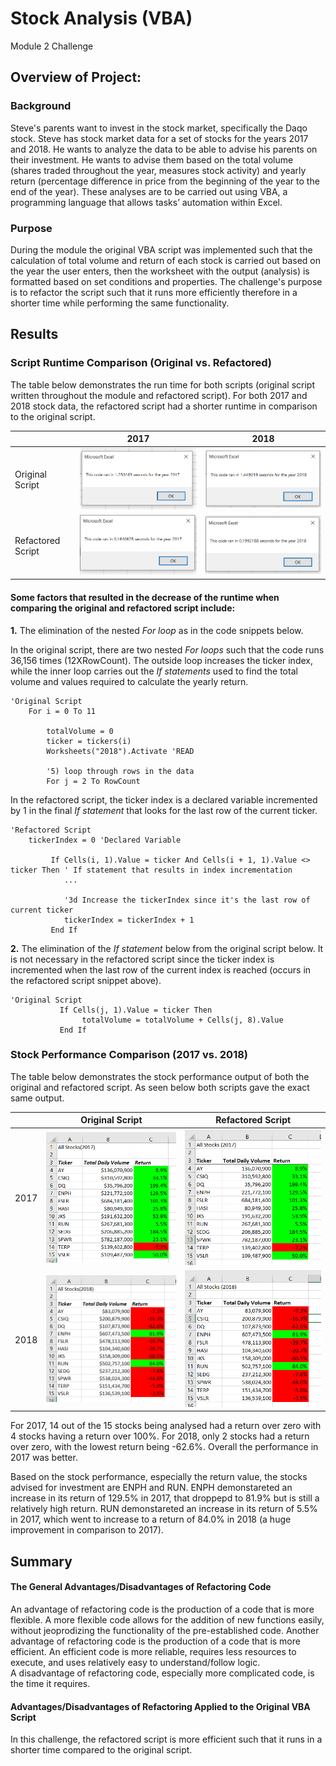 # Stock Analysis (VBA)
Module 2 Challenge


## Overview of Project: 
### Background
Steve's parents want to invest in the stock market, specifically the Daqo stock. Steve has stock market data for a set of stocks for the years 2017 and 2018. He wants to analyze the data to be able to advise his parents on their investment. He wants to advise them based on the total volume (shares traded throughout the year, measures stock activity) and yearly return (percentage difference in price from the beginning of the year to the end of the year). These analyses are to be carried out using VBA, a programming language that allows tasks’ automation within Excel. 

### Purpose
During the module the original VBA script was implemented such that the calculation of total volume and return of each stock is carried out based on the year the user enters, then the worksheet with the output (analysis) is formatted based on set conditions and properties. The challenge's purpose is to refactor the script such that it runs more efficiently therefore in a shorter time while performing the same functionality.

## Results
### Script Runtime Comparison (Original vs. Refactored)
The table below demonstrates the run time for both scripts (original script written throughout the module and refactored script). For both 2017 and 2018 stock data, the refactored script had a shorter runtime in comparison to the original script. 

|      | 2017 | 2018 |
| :--- |:----:| :---:|
| Original Script   | ![image1](/Resources/AllStockAnalysis_2017.png) | ![image3](/Resources/AllStockAnalysis_2018.png) |
| Refactored Script | ![image2](/Resources/VBA_Challenge_2017.PNG)    | ![image4](/Resources/VBA_Challenge_2018.PNG)    |

#### Some factors that resulted in the decrease of the runtime when comparing the original and refactored script include:  
**1.** The elimination of the nested *For loop* as in the code snippets below.

In the original script, there are two nested *For loops* such that the code runs 36,156 times (12XRowCount). The outside loop increases the ticker index, while the inner loop carries out the *If statements* used to find the total volume and values required to calculate the yearly return. 
```
'Original Script
    For i = 0 To 11
        
        totalVolume = 0
        ticker = tickers(i)
        Worksheets("2018").Activate 'READ
        
        '5) loop through rows in the data
        For j = 2 To RowCount
```
In the refactored script, the ticker index is a declared variable incremented by 1 in the final *If statement* that looks for the last row of the current ticker.
```
'Refactored Script
    tickerIndex = 0 'Declared Variable
    
         If Cells(i, 1).Value = ticker And Cells(i + 1, 1).Value <> ticker Then ' If statement that results in index incrementation
            ...
            
            '3d Increase the tickerIndex since it's the last row of current ticker
            tickerIndex = tickerIndex + 1
         End If

```
**2.** The elimination of the *If statement* below from the original script below. It is not necessary in the refactored script since the ticker index is incremented when the last row of the current index is reached (occurs in the refactored script snippet above).
```
'Original Script
           If Cells(j, 1).Value = ticker Then
                totalVolume = totalVolume + Cells(j, 8).Value
           End If
```
### Stock Performance Comparison (2017 vs. 2018)
The table below demonstrates the stock performance output of both the original and refactored script. As seen below both scripts gave the exact same output.

|      | Original Script | Refactored Script |
| :--- |:----:| :---:|
| 2017 | ![image5](/Resources/AllStockAnalysisResults_2017.png) | ![image6](/Resources/VBA_ChallengeResults_2017.PNG) |
| 2018 | ![image7](/Resources/AllStockAnalysisResults_2018.png) | ![image8](/Resources/VBA_ChallengeResults_2018.PNG) |  

For 2017, 14 out of the 15 stocks being analysed had a return over zero with 4 stocks having a return over 100%. For 2018, only 2 stocks had a return over zero, with the lowest return being -62.6%. Overall the performance in 2017 was better.  
  
Based on the stock performance, especially the return value, the stocks advised for investment are ENPH and RUN. ENPH demonstareted an increase in its return of 129.5% in 2017, that droppepd to 81.9% but is still a relatively high return. RUN demonstareted an increase in its return of 5.5% in 2017, which went to increase to a return of 84.0% in 2018 (a huge improvement in comparison to 2017).

## Summary
#### The General Advantages/Disadvantages of Refactoring Code
An advantage of refactoring code is the production of a code that is more flexible. A more flexible code allows for the addition of new functions easily, without jeoprodizing the functionality of the pre-established code. Another advantage of refactoring code is the production of a code that is more efficient. An efficient code is more reliable, requires less resources to execute, and uses relatively easy to understand/follow logic.  
A disadvantage of refactoring code, especially more complicated code, is the time it requires.
#### Advantages/Disadvantages of Refactoring Applied to the Original VBA Script
In this challenge, the refactored script is more efficient such that it runs in a shorter time compared to the original script. 
